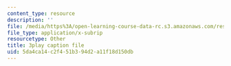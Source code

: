 ```yaml
---
content_type: resource
description: ''
file: /media/https%3A/open-learning-course-data-rc.s3.amazonaws.com/res-3-003-learn-to-build-your-own-videogame-with-the-unity-game-engine-and-microsoft-kinect-january-iap-2017/5da4ca14c2f451b394d2a11f18d150db_4DmYVsqRbPg.vtt
file_type: application/x-subrip
resourcetype: Other
title: 3play caption file
uid: 5da4ca14-c2f4-51b3-94d2-a11f18d150db
---
```

